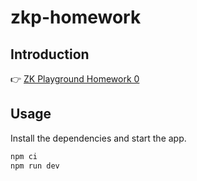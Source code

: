 zkp-homework
===

## Introduction

👉 [ZK Playground Homework 0](https://hackmd.io/@ChiHaoLu/ZKPlayground-HW0)

## Usage

Install the dependencies and start the app.

```BASH
npm ci
npm run dev
```
